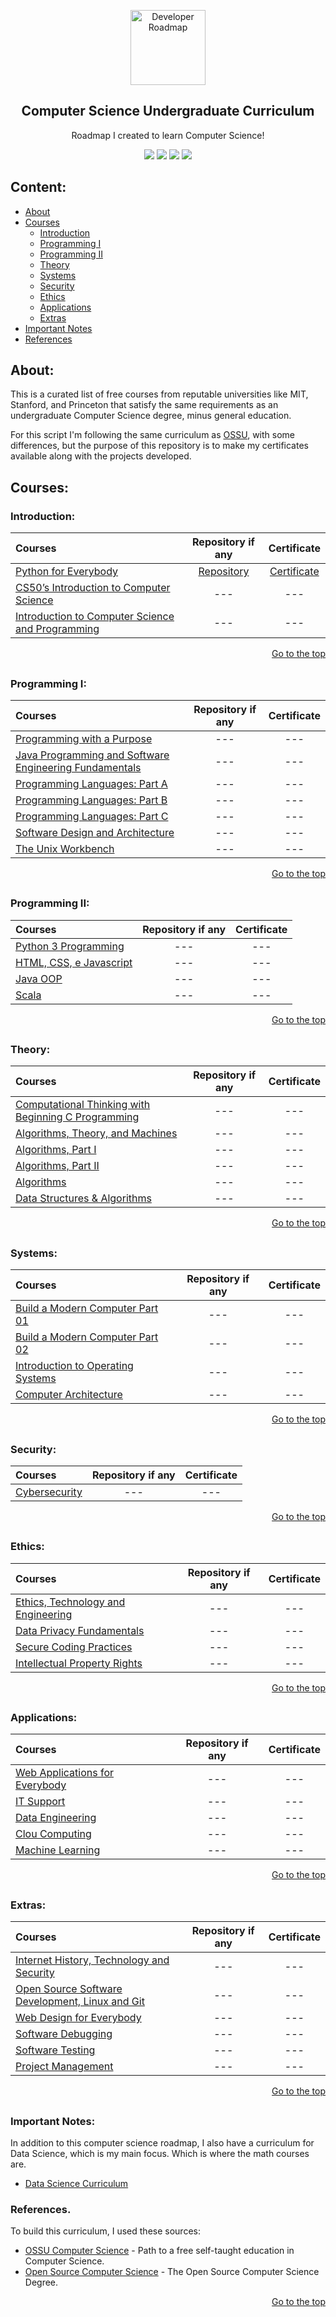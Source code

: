 <p align="center">
  <a href="https://github.com/marcoshsq/ComputerScienceCurriculum">
    <img src="https://i.pinimg.com/originals/db/e4/27/dbe42724d9827b829ac0263e9c4590f4.png" alt="Developer Roadmap" width="120" height="120">
  </a>
</p>
  <h2 align="center">Computer Science Undergraduate Curriculum</h2>
  <p align="center">Roadmap I created to learn Computer Science!</p>
 <div align="center"> 
  <a href="https://twitter.com/marcoshsq" target="_blank"><img src="https://img.shields.io/badge/Twitter-1DA1F2?style=for-the-badge&logo=twitter&logoColor=white" target="_blank"></a>
  <a href="https://www.linkedin.com/in/marcoshsq/" target="_blank"><img src="https://img.shields.io/badge/-LinkedIn-%230077B5?style=for-the-badge&logo=linkedin&logoColor=white" target="_blank"></a> 
  <a href="https://medium.com/@marcoshsq" target="_blank"><img src="https://img.shields.io/badge/Medium-12100E?style=for-the-badge&logo=medium&logoColor=white" target="_blank"></a> 
  <a href="https://www.kaggle.com/marcoshsq" target="_blank"><img src="https://img.shields.io/badge/Kaggle-20BEFF?style=for-the-badge&logo=Kaggle&logoColor=white" target="_blank"></a>
</div>

##

## Content:

- [About](https://github.com/marcoshsq/ComputerScienceCurriculum#about)
- [Courses](https://github.com/marcoshsq/ComputerScienceCurriculum#courses)
	- [Introduction](https://github.com/marcoshsq/ComputerScienceCurriculum#introduction)
	- [Programming I](https://github.com/marcoshsq/ComputerScienceCurriculum#programming-i)
	- [Programming II](https://github.com/marcoshsq/ComputerScienceCurriculum#programming-ii)
	- [Theory](https://github.com/marcoshsq/ComputerScienceCurriculum#theory)
	- [Systems](https://github.com/marcoshsq/ComputerScienceCurriculum#systems)
	- [Security](https://github.com/marcoshsq/ComputerScienceCurriculum#security)
	- [Ethics](https://github.com/marcoshsq/ComputerScienceCurriculum#ethics)
	- [Applications](https://github.com/marcoshsq/ComputerScienceCurriculum#applications)
	- [Extras](https://github.com/marcoshsq/ComputerScienceCurriculum#extras)
- [Important Notes](https://github.com/marcoshsq/ComputerScienceCurriculum#important-notes)
- [References](https://github.com/marcoshsq/ComputerScienceCurriculum#references)

## About: 

This is a curated list of free courses from reputable universities like MIT, Stanford, and Princeton that satisfy the same requirements as an undergraduate Computer Science degree, minus general education.

For this script I'm following the same curriculum as [OSSU](https://github.com/ossu/computer-science), with some differences, but the purpose of this repository is to make my certificates available along with the projects developed.

## Courses:

### Introduction:

Courses | Repository if any | Certificate
:-- | :--: | :--: 
[Python for Everybody](https://www.coursera.org/specializations/python) | [Repository](https://github.com/marcoshsq/Python4Everybody) | [Certificate](https://www.coursera.org/account/accomplishments/specialization/2T9578E32DVB) |
[CS50’s Introduction to Computer Science](https://cs50.harvard.edu/x/2022/) | --- | ---
[Introduction to Computer Science and Programming](https://www.coursera.org/specializations/introduction-computer-science-programming) | --- | ---

<div align="right">
	
[Go to the top](https://github.com/marcoshsq/ComputerScienceCurriculum#computer-science-undergraduate-curriculum)
	
</div>

##

### Programming I:

Courses | Repository if any | Certificate
:-- | :--: | :--:
[Programming with a Purpose](https://www.coursera.org/learn/cs-programming-java) | --- | ---
[Java Programming and Software Engineering Fundamentals](https://www.coursera.org/specializations/java-programming) | --- | ---
[Programming Languages: Part A](https://www.coursera.org/learn/programming-languages) | --- | ---
[Programming Languages: Part B](https://www.coursera.org/learn/programming-languages-part-b) | --- | ---
[Programming Languages: Part C](https://www.coursera.org/learn/programming-languages-part-c) | --- | ---
[Software Design and Architecture](https://www.coursera.org/specializations/software-design-architecture) | --- | ---
[The Unix Workbench](https://www.coursera.org/learn/unix) | --- | ---

<div align="right">
	
[Go to the top](https://github.com/marcoshsq/ComputerScienceCurriculum#computer-science-undergraduate-curriculum)
	
</div>

##

### Programming II:

Courses | Repository if any | Certificate
:-- | :--: | :--:
[Python 3 Programming](https://www.coursera.org/specializations/python-3-programming) | --- | ---
[HTML, CSS, e Javascript](https://www.coursera.org/learn/html-css-javascript-for-web-developers) | --- | ---
[Java OOP](https://www.coursera.org/specializations/object-oriented-programming) | --- | ---
[Scala](https://www.coursera.org/specializations/scala) | --- | ---

<div align="right">
	
[Go to the top](https://github.com/marcoshsq/ComputerScienceCurriculum#computer-science-undergraduate-curriculum)
	
</div>

##

### Theory:

Courses | Repository if any | Certificate
:-- | :--: | :--: 
[Computational Thinking with Beginning C Programming](https://www.coursera.org/specializations/computational-thinking-c-programming) | --- | ---
[Algorithms, Theory, and Machines](https://www.coursera.org/learn/cs-algorithms-theory-machines) | --- | ---
[Algorithms, Part I](https://www.coursera.org/learn/algorithms-part1) | --- | ---
[Algorithms, Part II](https://www.coursera.org/learn/algorithms-part2) | --- | ---
[Algorithms](https://www.coursera.org/specializations/algorithms) | --- | ---
[Data Structures & Algorithms](https://www.coursera.org/specializations/data-structures-algorithms) | --- | ---

<div align="right">
	
[Go to the top](https://github.com/marcoshsq/ComputerScienceCurriculum#computer-science-undergraduate-curriculum)
	
</div>

##

### Systems:

Courses | Repository if any | Certificate
:-- | :--: | :--: 
[Build a Modern Computer Part 01](https://www.coursera.org/learn/build-a-computer) | --- | ---
[Build a Modern Computer Part 02](https://www.coursera.org/learn/nand2tetris2) | --- | ---
[Introduction to Operating Systems](https://www.coursera.org/specializations/codio-introduction-operating-systems) | --- | ---
[Computer Architecture](https://www.coursera.org/learn/comparch) | --- | ---

<div align="right">
	
[Go to the top](https://github.com/marcoshsq/ComputerScienceCurriculum#computer-science-undergraduate-curriculum)
	
</div>

##

### Security:

Courses | Repository if any | Certificate
:-- | :--: | :--: 
[Cybersecurity](https://www.coursera.org/professional-certificates/ibm-cybersecurity-analyst) | --- | ---

<div align="right">
	
[Go to the top](https://github.com/marcoshsq/ComputerScienceCurriculum#computer-science-undergraduate-curriculum)
	
</div>

##

### Ethics:

Courses | Repository if any | Certificate
:-- | :--: | :--: 
[Ethics, Technology and Engineering](https://www.coursera.org/learn/ethics-technology-engineering) | --- | ---
[Data Privacy Fundamentals](https://www.coursera.org/learn/northeastern-data-privacy) | --- | ---
[Secure Coding Practices](https://www.coursera.org/specializations/secure-coding-practices) | --- | ---
[Intellectual Property Rights](https://www.coursera.org/specializations/introduction-intellectual-property) | --- | ---

<div align="right">
	
[Go to the top](https://github.com/marcoshsq/ComputerScienceCurriculum#computer-science-undergraduate-curriculum)
	
</div>

##

### Applications:

Courses | Repository if any | Certificate
:-- | :--: | :--: 
[Web Applications for Everybody](https://www.coursera.org/specializations/web-applications) | --- | ---
[IT Support](https://www.coursera.org/professional-certificates/google-it-support) | --- | ---
[Data Engineering](https://www.coursera.org/professional-certificates/ibm-data-engineer) | --- | ---
[Clou Computing](https://www.coursera.org/specializations/cloud-computing) | --- | ---
[Machine Learning](https://www.coursera.org/specializations/machine-learning-introduction) | --- | ---

<div align="right">
	
[Go to the top](https://github.com/marcoshsq/ComputerScienceCurriculum#computer-science-undergraduate-curriculum)
	
</div>

##

### Extras:

Courses | Repository if any | Certificate
:-- | :--: | :--: 
[Internet History, Technology and Security](https://www.coursera.org/learn/internet-history) | --- | ---
[Open Source Software Development, Linux and Git](https://www.coursera.org/specializations/oss-development-linux-git) | --- | ---
[Web Design for Everybody](https://www.coursera.org/specializations/web-design) | --- | ---
[Software Debugging](https://www.udacity.com/course/software-debugging--cs259) | --- | ---
[Software Testing](https://www.udacity.com/course/software-testing--cs258) | --- | ---
[Project Management](https://www.coursera.org/professional-certificates/google-project-management) | --- | ---

<div align="right">
	
[Go to the top](https://github.com/marcoshsq/ComputerScienceCurriculum#computer-science-undergraduate-curriculum)
	
</div>

##

### Important Notes:

In addition to this computer science roadmap, I also have a curriculum for Data Science, which is my main focus. Which is where the math courses are.

- [Data Science Curriculum](https://github.com/marcoshsq/DataScienceCurriculum)

### References.

To build this curriculum, I used these sources:

- [OSSU Computer Science](https://github.com/ossu/computer-science) - Path to a free self-taught education in Computer Science.
- [Open Source Computer Science](https://github.com/ForrestKnight/open-source-cs) - The Open Source Computer Science Degree.

<div align="right">
	
[Go to the top](https://github.com/marcoshsq/ComputerScienceCurriculum#computer-science-undergraduate-curriculum)
	
</div>
